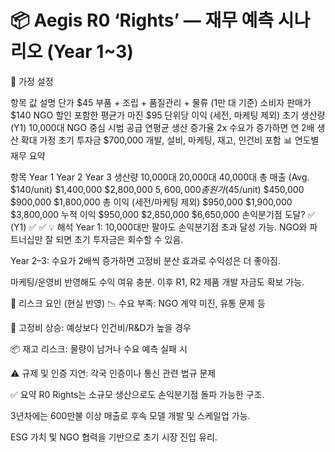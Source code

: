 # 📦 Aegis R0 ‘Rights’ — 재무 예측 시나리오 (Year 1~3)
🔧 가정 설정

항목	값	설명
단가	$45	부품 + 조립 + 품질관리 + 물류 (1만 대 기준)
소비자 판매가	$140	NGO 할인 포함한 평균가
마진	$95	단위당 이익 (세전, 마케팅 제외)
초기 생산량 (Y1)	10,000대	NGO 중심 시범 공급
연평균 생산 증가율	2x	수요가 증가하면 연 2배 생산 확대 가정
초기 투자금	$700,000	개발, 설비, 마케팅, 재고, 인건비 포함
📊 연도별 재무 요약

항목	Year 1	Year 2	Year 3
생산량	10,000대	20,000대	40,000대
총 매출 (Avg. $140/unit)	$1,400,000	$2,800,000	$5,600,000
총 원가 ($45/unit)	$450,000	$900,000	$1,800,000
총 이익 (세전/마케팅 제외)	$950,000	$1,900,000	$3,800,000
누적 이익	$950,000	$2,850,000	$6,650,000
손익분기점 도달?	✅ (Y1)	✅	✅
💡 해석
Year 1: 10,000대만 팔아도 손익분기점 초과 달성 가능. NGO와 파트너십만 잘 되면 초기 투자금은 회수할 수 있음.

Year 2–3: 수요가 2배씩 증가하면 고정비 분산 효과로 수익성은 더 좋아짐.

마케팅/운영비 반영해도 수익 여유 충분. 이후 R1, R2 제품 개발 자금도 확보 가능.

🔄 리스크 요인 (현실 반영)
📉 수요 부족: NGO 계약 미진, 유통 문제 등

💸 고정비 상승: 예상보다 인건비/R&D가 높을 경우

📦 재고 리스크: 물량이 남거나 수요 예측 실패 시

⚠️ 규제 및 인증 지연: 각국 인증이나 통신 관련 법규 문제

✅ 요약
R0 Rights는 소규모 생산으로도 손익분기점 돌파 가능한 구조.

3년차에는 600만불 이상 매출로 후속 모델 개발 및 스케일업 가능.

ESG 가치 및 NGO 협력을 기반으로 초기 시장 진입 유리.
